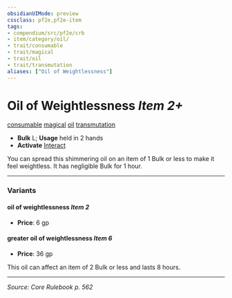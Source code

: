 ```yaml
---
obsidianUIMode: preview
cssclass: pf2e,pf2e-item
tags:
- compendium/src/pf2e/crb
- item/category/oil/
- trait/consumable
- trait/magical
- trait/oil
- trait/transmutation
aliases: ["Oil of Weightlessness"]
---
```

# Oil of Weightlessness *Item 2+*  
[consumable](rules/traits/consumable.md "Consumable Item Trait")  [magical](rules/traits/magical.md "Magical Item Trait")  [oil](rules/traits/oil.md "Oil Item Trait")  [transmutation](rules/traits/transmutation.md "Transmutation School Trait")  

- **Bulk** L; **Usage** held in 2 hands
- **Activate** [Interact](rules/actions/interact.md)

You can spread this shimmering oil on an item of 1 Bulk or less to make it feel weightless. It has negligible Bulk for 1 hour.

---

### Variants

#### oil of weightlessness *Item 2*

- **Price**: 6 gp

#### greater oil of weightlessness *Item 6*

- **Price**: 36 gp

This oil can affect an item of 2 Bulk or less and lasts 8 hours.

---
*Source: Core Rulebook p. 562*
